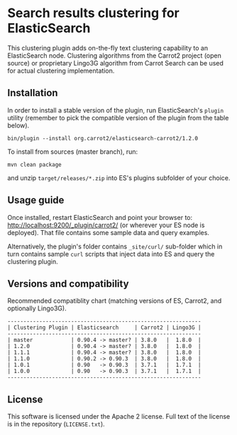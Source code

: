 Search results clustering for ElasticSearch
===========================================

This clustering plugin adds on-the-fly text clustering capability
to an ElasticSearch node. Clustering algorithms from the Carrot2
project (open source) or proprietary Lingo3G algorithm from
Carrot Search can be used for actual clustering implementation.


Installation
------------

In order to install a stable version of the plugin, 
run ElasticSearch's `plugin` utility (remember to pick the
compatible version of the plugin from the table below).

    bin/plugin --install org.carrot2/elasticsearch-carrot2/1.2.0

To install from sources (master branch), run:

    mvn clean package
    
and unzip `target/releases/*.zip` into ES's plugins subfolder of
your choice.


Usage guide
-----------

Once installed, restart ElasticSearch and point your browser to:
<http://localhost:9200/_plugin/carrot2/>
(or wherever your ES node is deployed). That file contains
some sample data and query examples.

Alternatively, the plugin's folder contains `_site/curl/` sub-folder
which in turn contains sample `curl` scripts that inject data into
ES and query the clustering plugin.


Versions and compatibility
--------------------------

Recommended compatiblity chart (matching versions of ES, Carrot2, 
and optionally Lingo3G).

    -------------------------------------------------------------
    | Clustering Plugin | Elasticsearch     | Carrot2 | Lingo3G |
    -------------------------------------------------------------
    | master            | 0.90.4 -> master? | 3.8.0   |  1.8.0  |
    | 1.2.0             | 0.90.4 -> master? | 3.8.0   |  1.8.0  |
    | 1.1.1             | 0.90.4 -> master? | 3.8.0   |  1.8.0  |
    | 1.1.0             | 0.90.2 -> 0.90.3  | 3.8.0   |  1.8.0  |
    | 1.0.1             | 0.90   -> 0.90.3  | 3.7.1   |  1.7.1  |
    | 1.0.0             | 0.90   -> 0.90.3  | 3.7.1   |  1.7.1  |
    -------------------------------------------------------------


License
-------

This software is licensed under the Apache 2 license. Full text
of the license is in the repository (`LICENSE.txt`).

